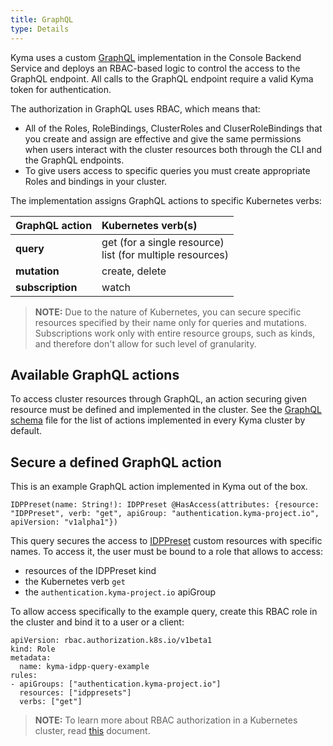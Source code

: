 ```yaml
---
title: GraphQL
type: Details
---
```


Kyma uses a custom [GraphQL](https://graphql.org/) implementation in the Console Backend Service and deploys an RBAC-based logic to control the access to the GraphQL endpoint. All calls to the GraphQL endpoint require a valid Kyma token for authentication.

The authorization in GraphQL uses RBAC, which means that:
  - All of the Roles, RoleBindings, ClusterRoles and CluserRoleBindings that you create and assign are effective and give the same permissions when users interact with the cluster resources both through the CLI and the GraphQL endpoints.
  - To give users access to specific queries you must create appropriate Roles and bindings in your cluster.

The implementation assigns GraphQL actions to specific Kubernetes verbs:

| GraphQL action | Kubernetes verb(s) |
|:---|:---|
| **query** | get (for a single resource) <br> list (for multiple resources) |
| **mutation** | create, delete |
| **subscription** | watch |

> **NOTE:** Due to the nature of Kubernetes, you can secure specific resources specified by their name only for queries and mutations. Subscriptions work only with entire resource groups, such as kinds, and therefore don't allow for such level of granularity.

## Available GraphQL actions

To access cluster resources through GraphQL, an action securing given resource must be defined and implemented in the cluster.
See the [GraphQL schema](https://github.com/kyma-project/kyma/blob/master/components/console-backend-service/internal/gqlschema/schema.graphql) file for the list of actions implemented in every Kyma cluster by default.

## Secure a defined GraphQL action

This is an example GraphQL action implemented in Kyma out of the box.

  ```
  IDPPreset(name: String!): IDPPreset @HasAccess(attributes: {resource: "IDPPreset", verb: "get", apiGroup: "authentication.kyma-project.io", apiVersion: "v1alpha1"})
  ```

This query secures the access to [IDPPreset](#custom-resource-idppreset) custom resources with specific names. To access it, the user must be bound to a role that allows to access:
  - resources of the IDPPreset kind
  - the Kubernetes verb `get`
  - the `authentication.kyma-project.io` apiGroup


To allow access specifically to the example query, create this RBAC role in the cluster and bind it to a user or a client:

  ```
  apiVersion: rbac.authorization.k8s.io/v1beta1
  kind: Role
  metadata:
    name: kyma-idpp-query-example
  rules:
  - apiGroups: ["authentication.kyma-project.io"]
    resources: ["idppresets"]
    verbs: ["get"]
  ```

> **NOTE:** To learn more about RBAC authorization in a Kubernetes cluster, read [this](https://kubernetes.io/docs/reference/access-authn-authz/rbac/) document.
